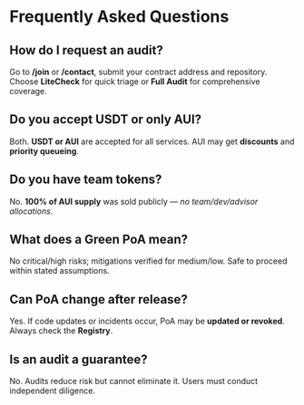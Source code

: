 # Frequently Asked Questions

## How do I request an audit?
Go to **/join** or **/contact**, submit your contract address and repository. Choose **LiteCheck** for quick triage or **Full Audit** for comprehensive coverage.

## Do you accept USDT or only AUI?
Both. **USDT or AUI** are accepted for all services. AUI may get **discounts** and **priority queueing**.

## Do you have team tokens?
No. **100% of AUI supply** was sold publicly — *no team/dev/advisor allocations*.

## What does a Green PoA mean?
No critical/high risks; mitigations verified for medium/low. Safe to proceed within stated assumptions.

## Can PoA change after release?
Yes. If code updates or incidents occur, PoA may be **updated or revoked**. Always check the **Registry**.

## Is an audit a guarantee?
No. Audits reduce risk but cannot eliminate it. Users must conduct independent diligence.
